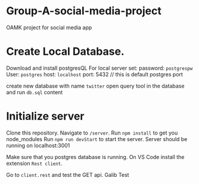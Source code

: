 # Group-A-social-media-project

OAMK project for social media app

# Create Local Database.

Download and install postgresQL
For local server set:
password: `postgrespw`
User: `postgres`
host: `localhost`
port: 5432 // this is default postgres port

create new database with name `twitter`
open query tool in the database and run `db.sql` content

# Initialize server

Clone this repository.
Navigate to `/server`.
Run `npm install` to get you node_modules
Run `npm run devStart` to start the server.
Server should be running on localhost:3001

Make sure that you postgres database is running.
On VS Code install the extension `Rest client`.

Go to `client.rest` and test the GET api.
Galib Test
